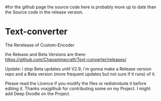 #for the github page
the source code here is probably more up to date than the Source code in the release version.

# Text-converter
The Rerelease of Custom-Encoder

the Release and Beta Versions are there: https://github.com/Chaosminecraft/Text-converter/releases/

Update: i stop Beta updates until V2.9, i'm gonna make a Release version repo and a Beta version (more frequent updates but not sure if it runs) of it.

Please read the Licence if you modify the files or redistrobute it before editing it.
Thanks voxjgithub for contributing some on my Project.
I might add Deep Doodle on the Project.

